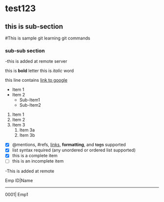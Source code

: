 # test123
## this is sub-section
#This is sample git
  learning git commands
  
### sub-sub section


-this is added at remote server

this is **bold** letter
this is *italic* word

this line contains [link to google](http://google.co.in)


* Item 1
* Item 2
  * Sub-Item1
  * Sub-Item2

1. Item 1
1. Item 2
1. Item 3
   1. Item 3a
   1. Item 3b


- [x] @mentions, #refs, [links](), **formatting**, and <del>tags</del> supported
- [x] list syntax required (any unordered or ordered list supported)
- [x] this is a complete item
- [ ] this is an incomplete item

-This is added at remote

Emp ID|Name
------ ----
0001| Emp1



